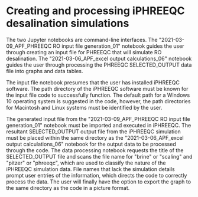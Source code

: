 # Creating and processing iPHREEQC desalination simulations
The two Jupyter notebooks are command-line interfaces. The "2021-03-09_APF_PHREEQC RO input file generation_01" notebook guides the user through creating an input file for PHREEQC  that will simulate RO desalination. The "2021-03-06_APF_excel output calculations_06" notebook guides the user through processing the PHREEQC SELECTED_OUTPUT data file into graphs and data tables.

The input file notebook presumes that the user has installed iPHREEQC software. The path directory of the iPHREEQC software must be known for the input file code to successfully function. The default path for a Windows 10 operating system is suggested in the code, however, the path directories for Macintosh and Linux systems must be identified by the user.     

The generated input file from the "2021-03-09_APF_PHREEQC RO input file generation_01" notebook must be imported and executed in iPHREEQC. The resultant SELECTED_OUTPUT output file from the iPHREEQC simulation must be placed within the same directory as the "2021-03-06_APF_excel output calculations_06" notebook for the output data to be processed through the code. The data processing notebook requests the title of the SELECTED_OUTPUT file and scans the file name for "brine" or "scaling" and "pitzer" or "phreeqc", which are used to classify the nature of the iPHREEQC simulation data. File names that lack the simulation details prompt user entries of the information, which directs the code to correctly process the data. The user will finally have the option to export the graph to the same directory as the code in a picture format.    
